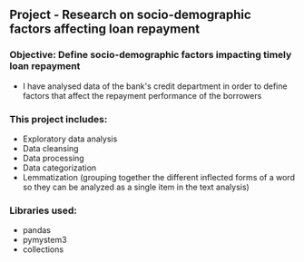 ## Project - Research on socio-demographic factors affecting loan repayment

### Objective: Define socio-demographic factors impacting timely loan repayment
* I have analysed data of the bank's credit department in order to define factors that affect the repayment performance of the borrowers

### This project includes:

- Exploratory data analysis
- Data cleansing
- Data processing
- Data categorization
- Lemmatization (grouping together the different inflected forms of a word so they can be analyzed as a single item in the text analysis)

### Libraries used:
- pandas
- pymystem3 
- collections
